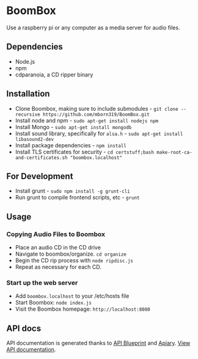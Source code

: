 # BoomBox
Use a raspberry pi or any computer as a media server for audio files.

## Dependencies
* Node.js
* npm
* cdparanoia, a CD ripper binary

## Installation
* Clone Boombox, making sure to include submodules - `git clone --recursive https://github.com/mborn319/BoomBox.git`
* Install node and npm - `sudo apt-get install nodejs npm`
* Install Mongo - `sudo apt-get install mongodb`
* Install sound library, specifically for `alsa.h` - `sudo apt-get install libasound2-dev`
* Install package dependencies - `npm install`
* Install TLS certificates for security - `cd certstuff;bash make-root-ca-and-certificates.sh "boombox.localhost"`

## For Development
* Install grunt - `sudo npm install -g grunt-cli`
* Run grunt to compile frontend scripts, etc - `grunt`

## Usage

### Copying Audio Files to Boombox
* Place an audio CD in the CD drive
* Navigate to boombox/organize. `cd organize`
* Begin the CD rip process with `node ripdisc.js`
* Repeat as necessary for each CD.

### Start up the web server
* Add `boombox.localhost` to your /etc/hosts file
* Start Boombox: `node index.js`
* Visit the Boombox homepage: `http://localhost:8080`

## API docs
API documentation is generated thanks to [API Blueprint](https://apiblueprint.org/) and [Apiary](https://apiary.io/). [View API documentation](http://docs.boombox.apiary.io).
